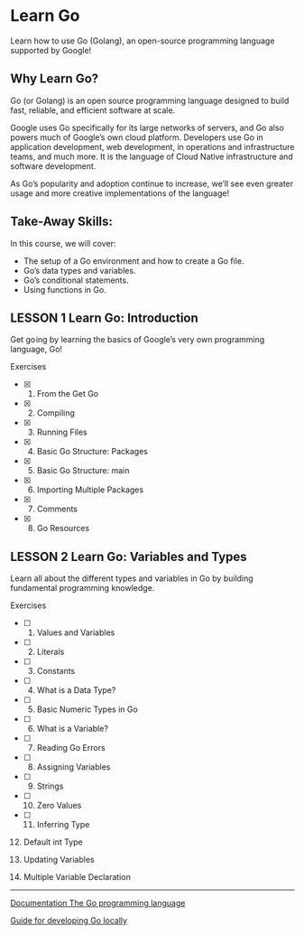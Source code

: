 # Learn Go

Learn how to use Go (Golang), an open-source programming language supported by Google!

## Why Learn Go?

Go (or Golang) is an open source programming language designed to build fast, reliable, and efficient software at scale.

Google uses Go specifically for its large networks of servers, and Go also powers much of Google’s own cloud platform. Developers use Go in application development, web development, in operations and infrastructure teams, and much more. It is the language of Cloud Native infrastructure and software development.

As Go’s popularity and adoption continue to increase, we’ll see even greater usage and more creative implementations of the language!

## Take-Away Skills:

In this course, we will cover:

- The setup of a Go environment and how to create a Go file.
- Go’s data types and variables.
- Go’s conditional statements.
- Using functions in Go.


## LESSON 1 Learn Go: Introduction

Get go ing by learning the basics of Google’s very own programming language, Go!

Exercises

- [x] 1. From the Get Go

- [x] 2. Compiling

- [x] 3. Running Files

- [x] 4. Basic Go Structure: Packages

- [x] 5. Basic Go Structure: main

- [x] 6. Importing Multiple Packages

- [x] 7. Comments

- [x] 8. Go Resources


## LESSON 2 Learn Go: Variables and Types

Learn all about the different types and variables in Go by building fundamental programming knowledge.

Exercises

- [ ] 1. Values and Variables

- [ ] 2. Literals

- [ ] 3. Constants

- [ ] 4. What is a Data Type?

- [ ] 5. Basic Numeric Types in Go

- [ ] 6. What is a Variable?

- [ ] 7. Reading Go Errors

- [ ] 8. Assigning Variables

- [ ] 9. Strings

- [ ] 10. Zero Values

- [ ] 11. Inferring Type

12. Default int Type

13. Updating Variables

14. Multiple Variable Declaration

---

[Documentation The Go programming language](https://golang.org/doc/)

[Guide for developing Go locally](https://www.codecademy.com/articles/setting-up-go-locally)
